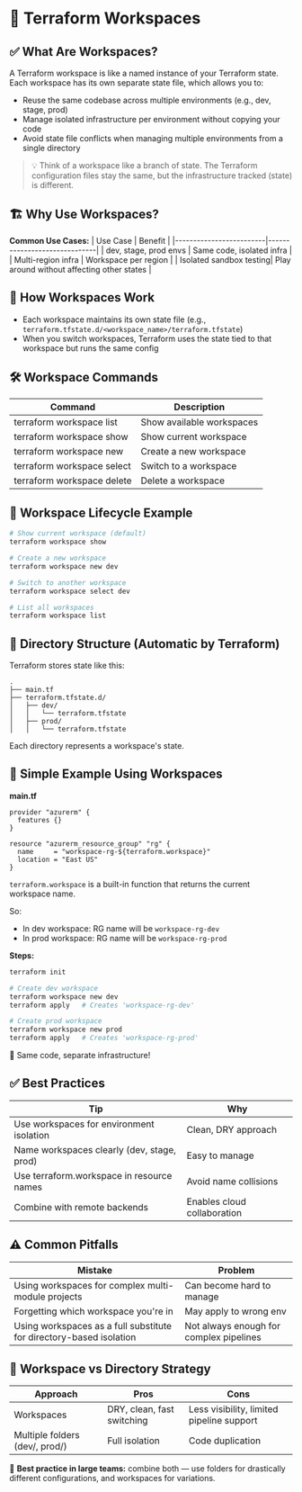 # 🧩 Terraform Workspaces

## ✅ What Are Workspaces?
A Terraform workspace is like a named instance of your Terraform state. Each workspace has its own separate state file, which allows you to:
- Reuse the same codebase across multiple environments (e.g., dev, stage, prod)
- Manage isolated infrastructure per environment without copying your code
- Avoid state file conflicts when managing multiple environments from a single directory

> 💡 Think of a workspace like a branch of state. The Terraform configuration files stay the same, but the infrastructure tracked (state) is different.

## 🏗️ Why Use Workspaces?
**Common Use Cases:**
| Use Case                | Benefit                      |
|-------------------------|------------------------------|
| dev, stage, prod envs   | Same code, isolated infra    |
| Multi-region infra      | Workspace per region         |
| Isolated sandbox testing| Play around without affecting other states |

## 🔧 How Workspaces Work
- Each workspace maintains its own state file (e.g., `terraform.tfstate.d/<workspace_name>/terraform.tfstate`)
- When you switch workspaces, Terraform uses the state tied to that workspace but runs the same config

## 🛠️ Workspace Commands
| Command                        | Description                |
|--------------------------------|----------------------------|
| terraform workspace list       | Show available workspaces  |
| terraform workspace show       | Show current workspace     |
| terraform workspace new <name> | Create a new workspace     |
| terraform workspace select <name>| Switch to a workspace    |
| terraform workspace delete <name>| Delete a workspace       |

## 🔁 Workspace Lifecycle Example
```bash
# Show current workspace (default)
terraform workspace show

# Create a new workspace
terraform workspace new dev

# Switch to another workspace
terraform workspace select dev

# List all workspaces
terraform workspace list
```

## 📁 Directory Structure (Automatic by Terraform)
Terraform stores state like this:
```
.
├── main.tf
├── terraform.tfstate.d/
│   ├── dev/
│   │   └── terraform.tfstate
│   ├── prod/
│   │   └── terraform.tfstate
```
Each directory represents a workspace's state.

## 🧪 Simple Example Using Workspaces
**main.tf**
```hcl
provider "azurerm" {
  features {}
}

resource "azurerm_resource_group" "rg" {
  name     = "workspace-rg-${terraform.workspace}"
  location = "East US"
}
```
`terraform.workspace` is a built-in function that returns the current workspace name.

So:
- In dev workspace: RG name will be `workspace-rg-dev`
- In prod workspace: RG name will be `workspace-rg-prod`

**Steps:**
```bash
terraform init

# Create dev workspace
terraform workspace new dev
terraform apply   # Creates 'workspace-rg-dev'

# Create prod workspace
terraform workspace new prod
terraform apply   # Creates 'workspace-rg-prod'
```
🎉 Same code, separate infrastructure!

## ✅ Best Practices
| Tip                                   | Why                                 |
|----------------------------------------|-------------------------------------|
| Use workspaces for environment isolation| Clean, DRY approach                 |
| Name workspaces clearly (dev, stage, prod)| Easy to manage                   |
| Use terraform.workspace in resource names| Avoid name collisions             |
| Combine with remote backends           | Enables cloud collaboration         |

## ⚠️ Common Pitfalls
| Mistake                                | Problem                            |
|-----------------------------------------|------------------------------------|
| Using workspaces for complex multi-module projects | Can become hard to manage |
| Forgetting which workspace you're in    | May apply to wrong env             |
| Using workspaces as a full substitute for directory-based isolation | Not always enough for complex pipelines |

## 🔄 Workspace vs Directory Strategy
| Approach      | Pros                | Cons                               |
|--------------|---------------------|------------------------------------|
| Workspaces    | DRY, clean, fast switching | Less visibility, limited pipeline support |
| Multiple folders (dev/, prod/)| Full isolation      | Code duplication                  |

👑 **Best practice in large teams:** combine both — use folders for drastically different configurations, and workspaces for variations.
